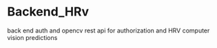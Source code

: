 # Backend_HRv
back end auth and opencv rest api for authorization and HRV computer vision predictions 
